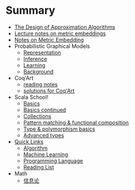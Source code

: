 # Summary
* [The Design of Approximation Algorithms](Algo/DAA.md)
* [Lecture notes on metric embeddings](Algo/metric_embedding.md)
* [Notes on Metric Embedding](Algo/metric_note.md)
* Probabilistic Graphical Models
  * [Representation](ML/PGM_1_Representation.md)
  * [Inference](ML/PGM_2_Inference.md)
  * [Learning](ML/PGM_3_Learning.md)
  * [Background](ML/PGM_A_Background.md)
* Coq'Art
  * [reading notes](PL/Coq/coq_art_note.md)
  * [solutions for Coq'Art](PL/Coq/coq_art_exercise.md)
* Scala School!
  * [Basics](PL/Scala/scala_school_basics.md)
  * [Basics continued](PL/Scala/scala_school_basics2.md)
  * [Collections](PL/Scala/scala_school_collections.md)
  * [Pattern matching & functional composition](PL/Scala/scala_school_PMFC.md)
  * [Type & polymorphism basics](PL/Scala/scala_school_type_basics.md)
  * [Advanced types](PL/Scala/scala_school_advanced_types.md)
* [Quick Links](Library/README.md)
  * [Algorithm](Library/Algo.md)
  * [Machine Learning](Library/ML.md)
  * [Programming Language](Library/PL.md)
  * [Reading List](Library/readinglist.md)
* Math
  * [信息论](Math/Element_of_Information_Theory.md)